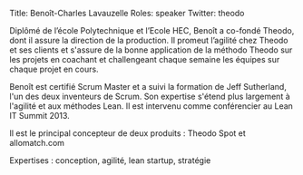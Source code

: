 Title: Benoît-Charles Lavauzelle 
Roles: speaker
Twitter: theodo

Diplômé de l’école Polytechnique et l’Ecole HEC, Benoît a co-fondé Theodo, dont il assure la direction de la production.
Il promeut l’agilité chez Theodo et ses clients et s'assure de la bonne application de la méthodo Theodo sur les projets en coachant et challengeant chaque semaine les équipes sur chaque projet en cours.

Benoît est certifié Scrum Master et a suivi la formation de Jeff Sutherland, l'un des deux inventeurs de Scrum. Son expertise s'étend plus largement à l'agilité et aux méthodes Lean. Il est intervenu comme conférencier au Lean IT Summit 2013.

Il est le principal concepteur de deux produits : Theodo Spot et allomatch.com

Expertises : conception, agilité, lean startup, stratégie

